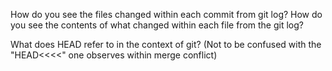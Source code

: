  How do you see the files changed within each commit from git log? How do you see the contents of what changed within each file from the git log?
 
 What does HEAD refer to in the context of git? (Not to be confused with the "HEAD<<<<" one observes within merge conflict)